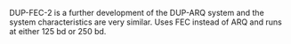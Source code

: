 DUP-FEC-2 is a further development of the DUP-ARQ system and the system characteristics are very similar. Uses FEC instead of ARQ and runs at either 125 bd or 250 bd.